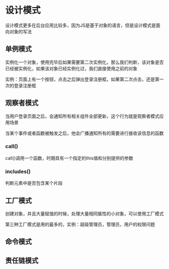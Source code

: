 # 设计模式

  设计模式更多在后台应用比较多，因为JS是基于对象的语言，但是设计模式是面向对象的写法

##  单例模式

  实例化一个对象，使用完毕后如果需要第二次实例化，那么我们判断，该对象是否已经被实例化，如果该对象已经实例化过，我们直接使用之前的对象

  实例：页面上有一个按钮，点击之后弹出登录注册框，如果第二次点击，还是第一次的登录注册框

##  观察者模式

  当用户登录页面之后，会通知所有相关组件全部更新，这个行为就是观察者模式应用场景

  当某个事件或者函数被触发之后，他会广播通知所有的需要进行接收该信息的函数

### call()

  call()调用一个函数，时期具有一个指定的this值和分别提供的参数

### includes()

  判断元素中是否包含某个片段

##  工厂模式

  创建对象，并且大量赋值的时候，处理大量相同属性的小对象，可以使用工厂模式

  第三种工厂模式是用的最多的，实例：超级管理员，管理员，用户的权限问题

##  命令模式

##  责任链模式
